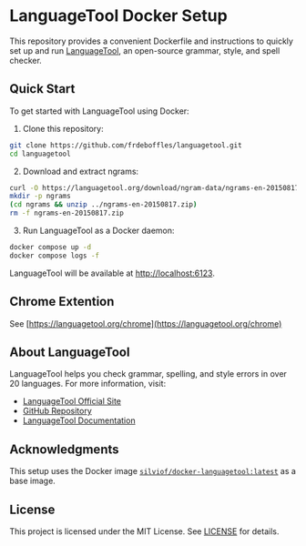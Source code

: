 # LanguageTool Docker Setup

This repository provides a convenient Dockerfile and instructions to quickly set up and run [LanguageTool](https://languagetool.org/), an open-source grammar, style, and spell checker.

## Quick Start

To get started with LanguageTool using Docker:

1. Clone this repository:

```sh
git clone https://github.com/frdeboffles/languagetool.git
cd languagetool
```

2. Download and extract ngrams:

```sh
curl -O https://languagetool.org/download/ngram-data/ngrams-en-20150817.zip
mkdir -p ngrams
(cd ngrams && unzip ../ngrams-en-20150817.zip)
rm -f ngrams-en-20150817.zip
```

3. Run LanguageTool as a Docker daemon:

```sh
docker compose up -d
docker compose logs -f
```

LanguageTool will be available at [http://localhost:6123](http://localhost:6123).

## Chrome Extention

See [https://languagetool.org/chrome](https://languagetool.org/chrome)

## About LanguageTool

LanguageTool helps you check grammar, spelling, and style errors in over 20 languages. For more information, visit:

- [LanguageTool Official Site](https://languagetool.org/)
- [GitHub Repository](https://github.com/languagetool-org/languagetool)
- [LanguageTool Documentation](https://dev.languagetool.org/)

## Acknowledgments

This setup uses the Docker image [`silviof/docker-languagetool:latest`](https://hub.docker.com/r/silviof/docker-languagetool) as a base image.

## License

This project is licensed under the MIT License. See [LICENSE](LICENSE) for details.
